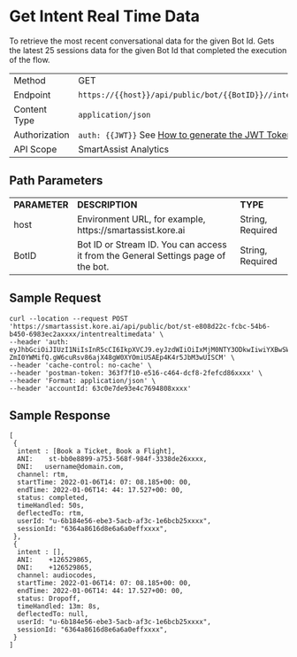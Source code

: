 # Get Intent Real Time Data

To retrieve the most recent conversational data for the given Bot Id. Gets the latest 25 sessions data for the given Bot Id that completed the execution of the flow.

<table>
  <tr>
   <td>Method
   </td>
   <td>GET
   </td>
  </tr>
  <tr>
   <td>Endpoint
   </td>
   <td><code>https://{{host}}/api/public/bot/{{BotID}}//intentrealtimedata</code>
   </td>
  </tr>
  <tr>
   <td>Content Type
   </td>
   <td><code>application/json</code>
   </td>
  </tr>
  <tr>
   <td>Authorization
   </td>
   <td><code>auth: {{JWT}}</code>
See <a href="https://docs.kore.ai/smartassist/api/api-setup/#Generating_a_JWT_token">How to generate the JWT Token.</a>
   </td>
  </tr>
  <tr>
   <td>API Scope
   </td>
   <td>SmartAssist Analytics
   </td>
  </tr>
</table>

## Path Parameters

<table>
  <tr>
   <td><strong>PARAMETER</strong>
   </td>
   <td><strong>DESCRIPTION</strong>
   </td>
   <td><strong>TYPE</strong>
   </td>
  </tr>
  <tr>
   <td>host
   </td>
   <td>Environment URL, for example, https://smartassist.kore.ai
   </td>
   <td>String, Required
   </td>
  </tr>
  <tr>
   <td>BotID
   </td>
   <td>Bot ID or Stream ID. You can access it from the
General Settings page of the bot.
   </td>
   <td>String, Required
   </td>
  </tr>
</table>

## Sample Request

```
curl --location --request POST 'https://smartassist.kore.ai/api/public/bot/st-e808d22c-fcbc-54b6-b450-6983ec2axxxx/intentrealtimedata' \
--header 'auth: eyJhbGciOiJIUzI1NiIsInR5cCI6IkpXVCJ9.eyJzdWIiOiIxMjM0NTY3ODkwIiwiYXBwSWQiOiJjcy0yOGU0MWFjMi0zODJjLTVkNmUtOGQ0MC0zZDE0OGYy
ZmI0YWMifQ.gW6cuRsv86ajX48gW0XYOmiUSAEp4K4r5JbM3wUISCM' \
--header 'cache-control: no-cache' \
--header 'postman-token: 363f7f10-e516-c464-dcf8-2fefcd86xxxx' \
--header 'Format: application/json' \
--header 'accountId: 63c0e7de93e4c7694808xxxx'
```

## Sample Response

```
[
 {
  intent : [Book a Ticket, Book a Flight],
  ANI:    st-bb0e8899-a753-568f-984f-3338de26xxxx,
  DNI:   username@domain.com,
  channel: rtm,
  startTime: 2022-01-06T14: 07: 08.185+00: 00,
  endTime: 2022-01-06T14: 44: 17.527+00: 00,
  status: completed,
  timeHandled: 50s,
  deflectedTo: rtm,
  userId: "u-6b184e56-ebe3-5acb-af3c-1e6bcb25xxxx",
  sessionId: "6364a8616d8e6a6a0effxxxx",
 },
 {
  intent : [],
  ANI:    +126529865,
  DNI:    +126529865,
  channel: audiocodes,
  startTime: 2022-01-06T14: 07: 08.185+00: 00,
  endTime: 2022-01-06T14: 44: 17.527+00: 00,
  status: Dropoff,
  timeHandled: 13m: 8s,
  deflectedTo: null,
  userId: "u-6b184e56-ebe3-5acb-af3c-1e6bcb25xxxx",
  sessionId: "6364a8616d8e6a6a0effxxxx",
 }
]
```